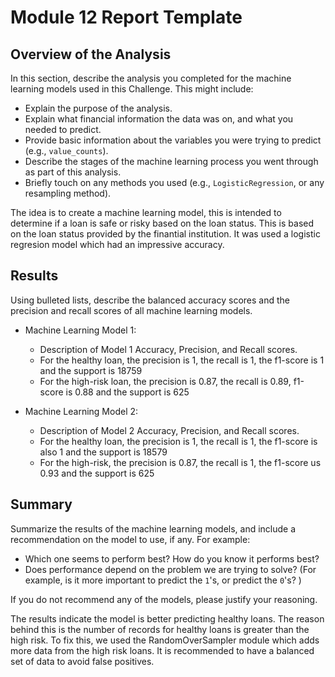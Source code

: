 # Module 12 Report Template

## Overview of the Analysis

In this section, describe the analysis you completed for the machine learning models used in this Challenge. This might include:

* Explain the purpose of the analysis.
* Explain what financial information the data was on, and what you needed to predict.
* Provide basic information about the variables you were trying to predict (e.g., `value_counts`).
* Describe the stages of the machine learning process you went through as part of this analysis.
* Briefly touch on any methods you used (e.g., `LogisticRegression`, or any resampling method).

The idea is to create a machine learning model, this is intended to determine if a loan is safe or risky based on the loan status.
This is based on the loan status provided by the finantial institution.
It was used a logistic regresion model which had an impressive accuracy.


## Results

Using bulleted lists, describe the balanced accuracy scores and the precision and recall scores of all machine learning models.

* Machine Learning Model 1:
  * Description of Model 1 Accuracy, Precision, and Recall scores.
  * For the healthy loan, the precision is 1, the recall is 1, the f1-score is 1 and the support is 18759
  * For the high-risk loan, the precision is 0.87, the recall is 0.89, f1-score is 0.88 and the support is 625

* Machine Learning Model 2:
  * Description of Model 2 Accuracy, Precision, and Recall scores.
  * For the healthy loan, the precision is 1, the recall is 1, the f1-score is also 1 and the support is 18579
  * For the high-risk, the precision is 0.87, the recall is 1, the f1-score us 0.93 and the support is 625

## Summary

Summarize the results of the machine learning models, and include a recommendation on the model to use, if any. For example:
* Which one seems to perform best? How do you know it performs best?
* Does performance depend on the problem we are trying to solve? (For example, is it more important to predict the `1`'s, or predict the `0`'s? )

If you do not recommend any of the models, please justify your reasoning.

The results indicate the model is better predicting healthy loans.
The reason behind this is the number of records for healthy loans is greater than the high risk.
To fix this, we used the RandomOverSampler module which adds more data from the high risk loans.
It is recommended to have a balanced set of data to avoid false positives.
